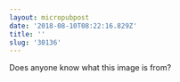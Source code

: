 ```yaml
---
layout: micropubpost
date: '2018-08-10T08:22:16.829Z'
title: ''
slug: '30136'
---
```

Does anyone know what this image is from?
